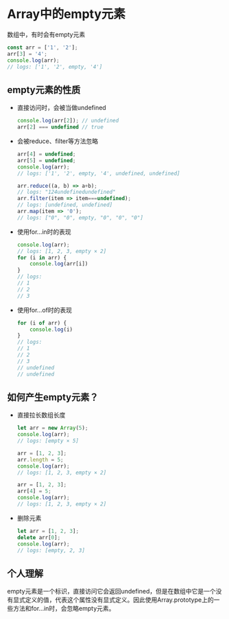 # Array中的empty元素

数组中，有时会有empty元素

```javascript
const arr = ['1', '2'];
arr[3] = '4';
console.log(arr);
// logs: ['1', '2', empty, '4']
```

## empty元素的性质

* 直接访问时，会被当做undefined

  ```javascript
  console.log(arr[2]); // undefined
  arr[2] === undefined // true
  ```

* 会被reduce、filter等方法忽略

  ```javascript
  arr[4] = undefined;
  arr[5] = undefined;
  console.log(arr);
  // logs: ['1', '2', empty, '4', undefined, undefined]
  
  arr.reduce((a, b) => a+b);
  // logs: "124undefinedundefined"
  arr.filter(item => item===undefined);
  // logs: [undefined, undefined]
  arr.map(item => '0');
  // logs: ["0", "0", empty, "0", "0", "0"]
  ```

* 使用for...in时的表现

  ```javascript
  console.log(arr);
  // logs: [1, 2, 3, empty × 2]
  for (i in arr) {
      console.log(arr[i])
  }
  // logs:
  // 1
  // 2
  // 3
  ```

* 使用for...of时的表现

  ```javascript
  for (i of arr) {
      console.log(i)
  }
  // logs:
  // 1
  // 2
  // 3
  // undefined
  // undefined
  ```

## 如何产生empty元素？

* 直接拉长数组长度

  ```javascript
  let arr = new Array(5);
  console.log(arr);
  // logs: [empty × 5]
  
  arr = [1, 2, 3];
  arr.length = 5;
  console.log(arr);
  // logs: [1, 2, 3, empty × 2]
  
  arr = [1, 2, 3];
  arr[4] = 5;
  console.log(arr);
  // logs: [1, 2, 3, empty × 2]
  ```

* 删除元素

  ```javascript
  let arr = [1, 2, 3];
  delete arr[0];
  console.log(arr);
  // logs: [empty, 2, 3]
  ```

## 个人理解

empty元素是一个标识，直接访问它会返回undefined，但是在数组中它是一个没有显式定义的值，代表这个属性没有显式定义。因此使用Array.prototype上的一些方法和for...in时，会忽略empty元素。